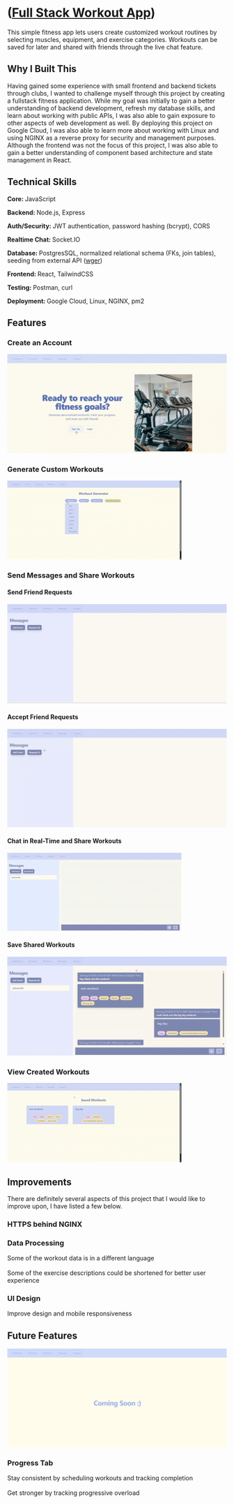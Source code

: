 # ([Full Stack Workout App](http://34.73.57.107/))
This simple fitness app lets users create customized workout routines by selecting muscles, equipment, and exercise categories.  Workouts can be saved for later and shared with friends through the live chat feature.

## Why I Built This
Having gained some experience with small frontend and backend tickets through clubs, I wanted to challenge myself through this project by creating a fullstack fitness application.  While my goal was initially to gain a better understanding of backend development, refresh my database skills, and learn about working with public APIs, I was also able to gain exposure to other aspects of web development as well.  By deploying this project on Google Cloud, I was also able to learn more about working with Linux and using NGINX as a reverse proxy for security and management purposes.  Although the frontend was not the focus of this project, I was also able to gain a better understanding of component based architecture and state management in React.

## Technical Skills
<b>Core: </b>JavaScript

<b>Backend: </b>Node.js, Express

<b>Auth/Security: </b>JWT authentication, password hashing (bcrypt), CORS

<b>Realtime Chat: </b>Socket.IO

<b>Database: </b>PostgresSQL, normalized relational schema (FKs, join tables), seeding from external API ([wger](https://wger.de/en/software/api))

<b>Frontend: </b>React, TailwindCSS

<b>Testing: </b>Postman, curl

<b>Deployment: </b>Google Cloud, Linux, NGINX, pm2



## Features

### Create an Account
![alt text](demo/account_creation.mp4.gif)

### Generate Custom Workouts
![alt text](demo/workout_generator.gif)

### Send Messages and Share Workouts

#### Send Friend Requests
![alt text](demo/friend_request.gif)

#### Accept Friend Requests
![alt text](demo/add_friend.gif)

#### Chat in Real-Time and Share Workouts
![alt text](demo/sending_messages.gif)

#### Save Shared Workouts
![alt text](demo/save_shared_workouts.gif)

### View Created Workouts
![alt text](demo/view_workouts.gif)

## Improvements
There are definitely several aspects of this project that I would like to improve upon, I have listed a few below.  
### HTTPS behind NGINX
### Data Processing
Some of the workout data is in a different language
<br></br>
Some of the exercise descriptions could be shortened for better user experience
### UI Design
Improve design and mobile responsiveness
## Future Features
![Coming Soon Page](demo/image.png)
### Progress Tab 
Stay consistent by scheduling workouts and tracking completion
<br></br>
Get stronger by tracking progressive overload

